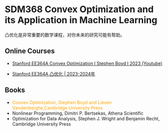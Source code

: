 # SDM368 Convex Optimization and its Application in Machine Learning

凸优化是非常重要的数学课程，对你未来的研究可能有帮助。

## Online Courses
- [Stanford EE364A Convex Optimization I Stephen Boyd I 2023 (Youtube)](https://youtu.be/kV1ru-Inzl4?si=C15PqOr3h8gdb2FC)

- [Stanford EE364A 凸优化 | 2023-2024年](https://www.bilibili.com/video/BV1Sw4m197zJ)

## Books
- <span style="color:orange">Convex Optimization, Stephen Boyd and Lieven Vandenberghe,Cambridge University Press</span>
- Nonlinear Programming, Dimitri P. Bertsekas, Athena Scientific
- Optimization for Data Analysis, Stephen J. Wright and Benjamin Recht, Cambridge University Press
